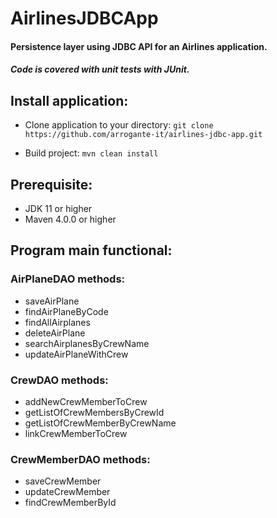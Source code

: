 # AirlinesJDBCApp

#### Persistence layer using JDBC API for an Airlines application.
 
##### Code is covered with unit tests with JUnit. 

## Install application:
- Clone application to your directory:
`git clone https://github.com/arrogante-it/airlines-jdbc-app.git`

- Build project: `mvn clean install`

## Prerequisite:
- JDK 11 or higher
- Maven 4.0.0 or higher

## Program main functional:

### AirPlaneDAO methods:
- saveAirPlane
- findAirPlaneByCode
- findAllAirplanes
- deleteAirPlane
- searchAirplanesByCrewName
- updateAirPlaneWithCrew

### CrewDAO methods:
- addNewCrewMemberToCrew
- getListOfCrewMembersByCrewId
- getListOfCrewMemberByCrewName
- linkCrewMemberToCrew

### CrewMemberDAO methods:
- saveCrewMember
- updateCrewMember
- findCrewMemberById